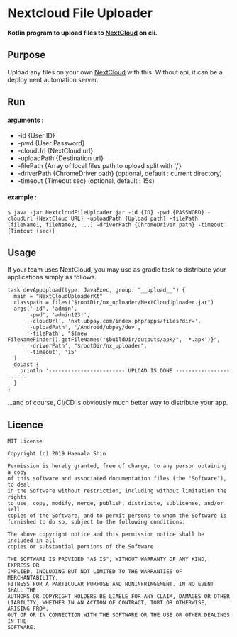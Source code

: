 Nextcloud File Uploader  
=============================

**Kotlin program to upload files to [NextCloud](https://github.com/nextcloud) on cli.**

## Purpose

Upload any files on your own [NextCloud](https://github.com/nextcloud) with this. Without api, it can be a deployment automation server.

## Run

#### arguments :
- -id {User ID} 
- -pwd {User Password} 
- -cloudUrl {NextCloud url} 
- -uploadPath {Destination url} 
- -filePath {Array of local files path to upload split with ','} 
- -driverPath {ChromeDriver path} (optional, default : current directory)
- -timeout {Timeout sec} (optional, default : 15s)

#### example :
```
$ java -jar NextcloudFileUploader.jar -id {ID} -pwd {PASSWORD} -cloudUrl {NextCloud URL} -uploadPath {Upload path} -filePath [fileName1, fileName2, ...] -driverPath {ChromeDriver path} -timeout {Timtout (sec)}
```


## Usage
If your team uses NextCloud, you may use as gradle task to distribute your applications simply as follows.
```
task devAppUpload(type: JavaExec, group: "__upload__") {
  main = "NextCloudUploaderKt"
  classpath = files("$rootDir/nx_uploader/NextCloudUploader.jar")
  args('-id', 'admin',
      '-pwd', 'admin123!',
      '-cloudUrl', 'nxt.ubpay.com/index.php/apps/files?dir=',
      '-uploadPath', '/Android/ubpay/dev',
      '-filePath', "${new FileNameFinder().getFileNames("$buildDir/outputs/apk/", '*.apk')}",
      '-driverPath', "$rootDir/nx_uploader",
      '-timeout', '15'
  )
  doLast {
    println '------------------------ UPLOAD IS DONE -----------------------'
  }
}
```

...and of course, CI/CD is obviously much better way to distribute your app.


## Licence
```
MIT License

Copyright (c) 2019 Haenala Shin

Permission is hereby granted, free of charge, to any person obtaining a copy
of this software and associated documentation files (the "Software"), to deal
in the Software without restriction, including without limitation the rights
to use, copy, modify, merge, publish, distribute, sublicense, and/or sell
copies of the Software, and to permit persons to whom the Software is
furnished to do so, subject to the following conditions:

The above copyright notice and this permission notice shall be included in all
copies or substantial portions of the Software.

THE SOFTWARE IS PROVIDED "AS IS", WITHOUT WARRANTY OF ANY KIND, EXPRESS OR
IMPLIED, INCLUDING BUT NOT LIMITED TO THE WARRANTIES OF MERCHANTABILITY,
FITNESS FOR A PARTICULAR PURPOSE AND NONINFRINGEMENT. IN NO EVENT SHALL THE
AUTHORS OR COPYRIGHT HOLDERS BE LIABLE FOR ANY CLAIM, DAMAGES OR OTHER
LIABILITY, WHETHER IN AN ACTION OF CONTRACT, TORT OR OTHERWISE, ARISING FROM,
OUT OF OR IN CONNECTION WITH THE SOFTWARE OR THE USE OR OTHER DEALINGS IN THE
SOFTWARE.
```
